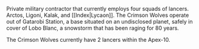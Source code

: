 
Private military contractor that currently employs four squads of lancers. Arctos, Ligoni, Kalak, and [[Index|Lycaon]]. The Crimson Wolves operate out of Gatarobi Station, a base situated on an undisclosed planet, safely in cover of Lobo Blanc, a snowstorm that has been raging for 80 years.

The Crimson Wolves currently have 2 lancers within the Apex-10.



